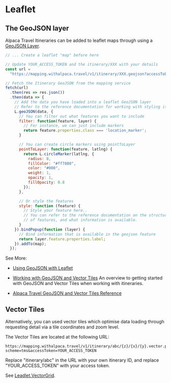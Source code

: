 [//]: # "Title: Leaflet"
[//]: # "Weight: 3"
[//]: # "Layout: 1-col"
[//]: # "TOC: false"

# Leaflet

## The GeoJSON layer

Alpaca Travel Itineraries can be added to leaflet maps through using a
[GeoJSON Layer](https://leafletjs.com/reference.html#geojson).

```javascript
// ... Create a leaflet "map" before here

// Update YOUR_ACCESS_TOKEN and the itinerary/XXX with your details
const url =
  "https://mapping.withalpaca.travel/v1/itinerary/XXX.geojson?accessToken=YOUR_ACCESS_TOKEN";

// Fetch the Itinerary GeoJSON from the mapping service
fetch(url)
  .then(res => res.json())
  .then(data => {
    // Add the data you have loaded into a leaflet GeoJSON layer
    // Refer to the reference documentation for working with styling itineraries
    L.geoJSON(data, {
      // You can filter out what features you want to include
      filter: function(feature, layer) {
        // For instance, we can just include markers
        return feature.properties.class === 'location_marker';
      }

      // You can create circle markers using pointToLayer
      pointToLayer: function(feature, latlng) {
        return L.circleMarker(latlng, {
          radius: 8,
          fillColor: "#ff7800",
          color: "#000",
          weight: 1,
          opacity: 1,
          fillOpacity: 0.8
        });
      },

      // Or style the features
      style: function (feature) {
        // Style your feature here..
        // You can refer to the reference documentation on the structure
        // of features, and what information is available.
      }
    }).bindPopup(function (layer) {
      // Bind information that is available in the geojson feature
      return layer.feature.properties.label;
    }).addTo(map);
  });
```

See More:

- [Using GeoJSON with Leaflet](https://leafletjs.com/examples/geojson/)

- [Working with GeoJSON and Vector Tiles](/topics/itinerary/Working%20with%20GeoJSON%20and%20Vector%20Tiles/README.md)
  An overview to getting started with GeoJSON and Vector Tiles when working with
  itineraries.

- [Alpaca Travel GeoJSON and Vector Tiles Reference](/reference/itinerary/GeoJSON%20and%20Vector%20Tiles/README.md)

## Vector Tiles

Alternatively, you can used vector tiles which optimise data loading through
requesting detail via a tile coordinates and zoom level.

The Vector Tiles are located at the following URL:

```
https://mapping.withalpaca.travel/v1/itinerary/abc/{z}/{x}/{y}.vector.pbf?scheme=tms&accessToken=YOUR_ACCESS_TOKEN
```

Replace "itinerary/abc" in the URL with your own itinerary ID, and replace
"YOUR_ACCESS_TOKEN" with your access token.

See [Leadlet.VectorGrid](https://github.com/Leaflet/Leaflet.VectorGrid).
